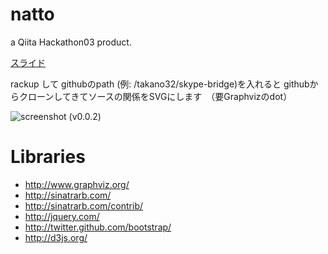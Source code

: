 natto
=====

a Qiita Hackathon03 product.

[スライド](http://goo.gl/gSeiI)

rackup して githubのpath (例: /takano32/skype-bridge)を入れると
githubからクローンしてきてソースの関係をSVGにします　（要Graphvizのdot）

![screenshot (v0.0.2)](https://github.com/snipsnipsnip/natto/wiki/screenshot-v002.png)

Libraries
=====

* http://www.graphviz.org/
* http://sinatrarb.com/
* http://sinatrarb.com/contrib/
* http://jquery.com/
* http://twitter.github.com/bootstrap/
* http://d3js.org/
